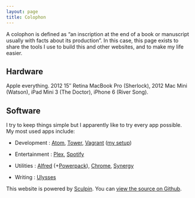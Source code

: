 ```yaml
---
layout: page
title: Colophon
---
```

<p class="lead">A colophon is defined as “an inscription at the end of a book or manuscript usually with facts about its production”. In this case, this page exists to share the tools I use to build this and other websites, and to make my life easier.</p>

## Hardware

Apple everything. 2012 15″ Retina MacBook Pro (Sherlock), 2012 Mac Mini (Watson), iPad Mini 3 (The Doctor), iPhone 6 (River Song).

## Software

I try to keep things simple but I apparently like to try every app possible.<br/>
My most used apps include:


- Development
  :    [Atom](http://atom.io), [Tower](http://git-tower.com), [Vagrant](http://vagrantup.com) ([my setup](http://github.com/geekish/vaprozsh))

- Entertainment
  :    [Plex](httP://plex.tv), [Spotify](http://spotify.com)

- Utilities
  :    [Alfred](http://alfredapp.com) (+[Powerpack](https://www.alfredapp.com/powerpack/)), [Chrome](http://google.com/chrome), [Synergy](http://synergy-project.org)

- Writing
  :    [Ulysses](http://ulyssesapp.com)


This website is powered by [Sculpin](//sculpin.io).
You can [view the source on Github](http://github.com/geekish/geeki.sh).
